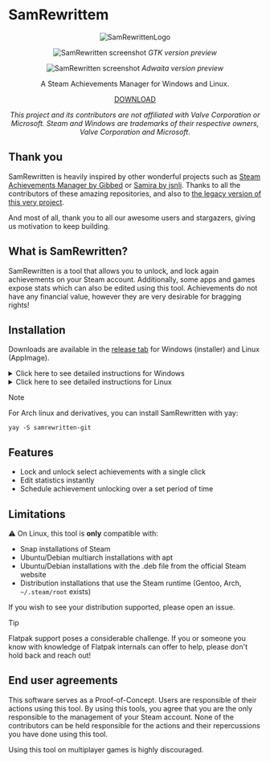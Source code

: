 SamRewrittem
===

<p align=center>
    <img src="/assets/icon_256.png" alt="SamRewrittenLogo">
</p>

<p align=center>
    <img src="/assets/screenshot1.png" alt="SamRewritten screenshot">
    <em>GTK version preview</em>
</p>

<p align=center>
    <img src="/assets/screenshot2.png" alt="SamRewritten screenshot">
    <em>Adwaita version preview</em>
</p>

<p align="center">A Steam Achievements Manager for Windows and Linux.</p>
<p align="center">
    <a href="https://github.com/PaulCombal/SamRewritten/releases">DOWNLOAD</a>
</p>

<p align=center>
    <em>
        This project and its contributors are not affiliated with Valve Corporation or Microsoft.
        Steam and Windows are trademarks of their respective owners, Valve Corporation and Microsoft.
    </em>
</p>

## Thank you

SamRewritten is heavily inspired by other wonderful projects such
as [Steam Achievements Manager by Gibbed](https://github.com/gibbed/SteamAchievementManager)
or [Samira by jsnli](https://github.com/jsnli/Samira).
Thanks to all the contributors of these amazing repositories, and also
to [the legacy version of this very project](https://github.com/PaulCombal/SamRewritten-legacy).

And most of all, thank you to all our awesome users and stargazers, giving us motivation to keep building.

## What is SamRewritten?

SamRewritten is a tool that allows you to unlock, and lock again achievements on your Steam account.
Additionally, some apps and games expose stats which can also be edited using this tool. Achievements do not have any
financial value, however they are very desirable for bragging rights!

## Installation

Downloads are available in the [release tab](https://github.com/PaulCombal/SamRewritten/releases) for Windows (installer) and Linux (AppImage).

<details>
<summary>Click here to see detailed instructions for Windows</summary>

The supported way to run SamRewritten on Windows is by using the installer. 
You can download the installer at the Releases page.
This is the only thing you need to download; the other files are not meant to provide this program for Windows.
After running the installer and completing the installation, SamRewritten should appear and can be searched for via the start menu.

If the installation does not complete as intended, feel free to report it by opening an issue and providing as much details
as possible, including your version of Windows.
</details>

<details>
<summary>Click here to see detailed instructions for Linux</summary>

If your Linux distribution doesn't provide a way to install SamRewritten, you can use AppImages.
AppImages are self-contained executables designed to run independently of your Linux distribution.
AppImages for SamRewritten are available to download at the Releases page.
To run an AppImage, make sure you have the permission to execute it first. This can usually be confirmed by right-clicking 
the file, navigating to the permissions settings, and making sure the permission to run the file box is checked.
You should then be able to double-click the AppImage file to start SamRewritten.

If SamRewritten doesn't start, you can troubleshoot the issue by starting the AppImage via a terminal and examine the output.
To do so, open a terminal via your file manager in the same folder than your AppImage download and type the name of the file 
to start it (eg: `./SamRewritten-gtk.AppImage`).

If the message in the console mentions Fuse or libfuse, you might need to install it and try again:
```shell
sudo apt install libfuse2 # Example for Ubuntu/Debian
```

If the error persists, feel free to open an issue including your Linux distribution and its version, as well as the
console output that appeared after typing the name of the AppImage in your terminal. 
</details>

> [!NOTE]
> For Arch linux and derivatives, you can install SamRewritten with yay:
>
> `yay -S samrewritten-git`

<!--
Additionally, Snap users can install SamRewritten using the App store or with the following command:
```bash
snap install samrewritten
```
-->

## Features

* Lock and unlock select achievements with a single click
* Edit statistics instantly
* Schedule achievement unlocking over a set period of time

## Limitations

⚠️ On Linux, this tool is **only** compatible with:
* Snap installations of Steam
* Ubuntu/Debian multiarch installations with apt
* Ubuntu/Debian installations with the .deb file from the official Steam website
* Distribution installations that use the Steam runtime (Gentoo, Arch, `~/.steam/root` exists)

If you wish to see your distribution supported, please open an issue.

> [!TIP]  
> Flatpak support poses a considerable challenge. If you or someone you know with knowledge of Flatpak internals can offer to help, please don't hold back and reach out!

## End user agreements

This software serves as a Proof-of-Concept. Users are responsible of their actions using this tool.
By using this tools, you agree that you are the only responsible to the management of your Steam account. None of the
contributors can be held responsible for the actions and their repercussions you have done using this tool.

Using this tool on multiplayer games is highly discouraged.
